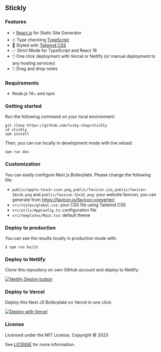 ## Stickly

### Features

- ⚡ [React.js](https://reactjs.org) for Static Site Generator
- 🔥 Type checking [TypeScript](https://www.typescriptlang.org)
- 💎 Styled with [Tailwind CSS](https://tailwindcss.com)
- ✅ Strict Mode for TypeScript and React 18
- 🖱️ One click deployment with Vercel or Netlify (or manual deployment to any hosting services)
- 🖱️ Drag and drop notes


### Requirements

- Node.js 14+ and npm

### Getting started

Run the following command on your local environment:

```shell
git clone https://github.com/lucky-chap/stickly
cd stickly
npm install
```

Then, you can run locally in development mode with live reload:

```shell
npm run dev
```


### Customization

You can easily configure Next js Boilerplate. Please change the following file:

- `public/apple-touch-icon.png`, `public/favicon.ico`, `public/favicon-16x16.png` and `public/favicon-32x32.png`: your website favicon, you can generate from https://favicon.io/favicon-converter/
- `src/styles/global.css`: your CSS file using Tailwind CSS
- `src/utils/AppConfig.ts`: configuration file
- `src/templates/Main.tsx`: default theme

### Deploy to production

You can see the results locally in production mode with:

```shell
$ npm run build
```


### Deploy to Netlify

Clone this repository on own GitHub account and deploy to Netlify:

[![Netlify Deploy button](https://www.netlify.com/img/deploy/button.svg)](https://app.netlify.com/start/deploy?repository=https://github.com/lucky-chap/stickly)

### Deploy to Vercel

Deploy this Next JS Boilerplate on Vercel in one click:

[![Deploy with Vercel](https://vercel.com/button)](https://vercel.com/new/git/external?repository-url=https%3A%2F%2Fgithub.com%2Flucky-chap%2Fstickly)


### License

Licensed under the MIT License, Copyright © 2023

See [LICENSE](LICENSE) for more information.